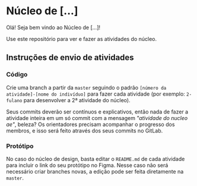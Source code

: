 # Núcleo de [...]

Olá! Seja bem vindo ao Núcleo de [...]!

Use este repositório para ver e fazer as atividades do núcleo.

## Instruções de envio de atividades

### Código

Crie uma branch a partir da `master` seguindo o padrão `[número da atividade]-[nome do indivíduo]` para fazer cada atividade (por exemplo: `2-fulano` para desenvolver a 2ª atividade do núcleo). 

Seus commits deverão ser contínuos e explicativos, então nada de fazer a atividade inteira em um só commit com a mensagem _"atividade do nucleo ae"_, beleza? Os orientadores precisam acompanhar o progresso dos membros, e isso será feito através dos seus commits no GitLab.

### Protótipo

No caso do núcleo de design, basta editar o `README.md` de cada atividade para incluir o link do seu protótipo no Figma. Nesse caso não será necessário criar branches novas, a edição pode ser feita diretamente na `master`.
